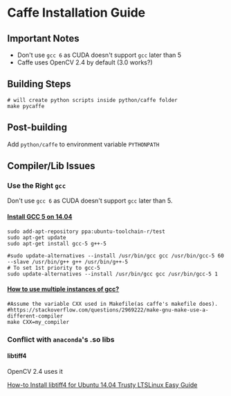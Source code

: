# Caffe Installation Guide

## Important Notes

- Don't use `gcc 6` as CUDA doesn't support `gcc` later than 5
- Caffe uses OpenCV 2.4 by default (3.0 works?)

## Building Steps

```shell
# will create python scripts inside python/caffe folder
make pycaffe
````

## Post-building

Add `python/caffe` to environment variable `PYTHONPATH`

## Compiler/Lib Issues

### Use the Right `gcc`

Don't use `gcc 6` as CUDA doesn't support `gcc` later than 5.

#### [Install GCC 5 on 14.04](https://gist.github.com/beci/2a2091f282042ed20cda)

```shell
sudo add-apt-repository ppa:ubuntu-toolchain-r/test
sudo apt-get update
sudo apt-get install gcc-5 g++-5
	
#sudo update-alternatives --install /usr/bin/gcc gcc /usr/bin/gcc-5 60 --slave /usr/bin/g++ g++ /usr/bin/g++-5
# To set 1st priority to gcc-5
sudo update-alternatives --install /usr/bin/gcc gcc /usr/bin/gcc-5 1
```

#### [How to use multiple instances of gcc?](https://askubuntu.com/questions/313288/how-to-use-multiple-instances-of-gcc)

```shell
#Assume the variable CXX used in Makefile(as caffe's makefile does).
#https://stackoverflow.com/questions/2969222/make-gnu-make-use-a-different-compiler
make CXX=my_compiler
```

### Conflict with `anaconda`'s .so libs

#### libtiff4

OpenCV 2.4 uses it

[How-to Install libtiff4 for Ubuntu 14.04 Trusty LTSLinux Easy Guide](https://tutorialforlinux.com/2014/06/16/how-to-install-libtiff4-for-ubuntu-14-04-trusty-lts-linux-easy-guide/)









